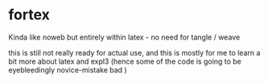 # fortex
Kinda like noweb but entirely within latex - no need for tangle / weave 

this is still not really ready for actual use, and this is mostly for me to learn a 
bit more about latex and expl3 (hence some of the code is going to be eyebleedingly
novice-mistake bad )
